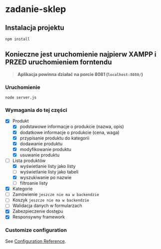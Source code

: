 # zadanie-sklep

## Instalacja projektu
```
npm install
```

## Konieczne jest uruchomienie najpierw XAMPP i PRZED uruchomieniem forntendu
> **Aplikacja powinna działać na porcie 8081 (`localhost:8080/`)**

### Uruchomienie
```
node server.js
```

### Wymagania do tej części
- [x] Produkt
  - [x] podstawowe informacje o produkcie (nazwa, opis)
  - [x] dodatkowe informacje o produkcie (cena, waga)
  - [x] przypisanie produktu do kategorii 
  - [x] dodawanie produktu
  - [x] modyfikowanie produktu
  - [x] usuwanie produktu
- [ ] Lista produktów
  - [x] wyświetlanie listy jako listy
  - [ ] wyświetlanie listy jako tabeli
  - [x] wyszukiwanie po nazwie
  - [ ] filtroanie listy
- [x] Kategorie
- [ ] Zamówienie `jeszcze nie ma w backendzie`
- [ ] Koszyk `jeszcze nie ma w backendzie`
- [ ] Walidacja danych w formularzach
- [x] Zabezpieczenie dostępu
- [x] Responsywny framework

### Customize configuration
See [Configuration Reference](https://cli.vuejs.org/config/).
